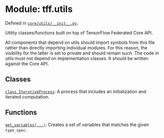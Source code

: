 <div itemscope itemtype="http://developers.google.com/ReferenceObject">
<meta itemprop="name" content="tff.utils" />
<meta itemprop="path" content="Stable" />
</div>

# Module: tff.utils

Defined in
[`core/utils/__init__.py`](http://github.com/tensorflow/federated/tree/master/tensorflow_federated/python/core/utils/__init__.py).

Utility classes/functions built on top of TensorFlow Federated Core API.

All components that depend on utils should import symbols from this file rather
than directly importing individual modules. For this reason, the visibility for
the latter is set to private and should remain such. The code in utils must not
depend on implementation classes. It should be written against the Core API.

## Classes

[`class IterativeProcess`](../tff/utils/IterativeProcess.md): A process that includes an initialization and iterated computation.

## Functions

[`get_variables(...)`](../tff/utils/get_variables.md): Creates a set of variables that matches the given `type_spec`.

